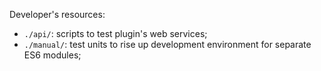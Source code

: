 Developer's resources:

* `./api/`: scripts to test plugin's web services;
* `./manual/`: test units to rise up development environment for separate ES6 modules;
